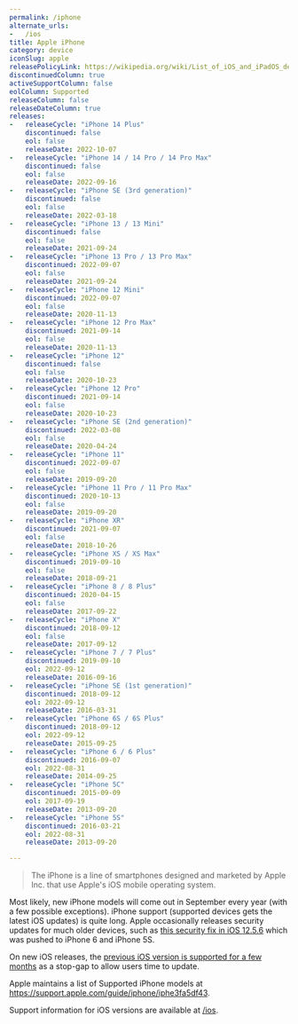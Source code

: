 ```yaml
---
permalink: /iphone
alternate_urls:
-   /ios
title: Apple iPhone
category: device
iconSlug: apple
releasePolicyLink: https://wikipedia.org/wiki/List_of_iOS_and_iPadOS_devices#In_production_and_supported
discontinuedColumn: true
activeSupportColumn: false
eolColumn: Supported
releaseColumn: false
releaseDateColumn: true
releases:
-   releaseCycle: "iPhone 14 Plus"
    discontinued: false
    eol: false
    releaseDate: 2022-10-07
-   releaseCycle: "iPhone 14 / 14 Pro / 14 Pro Max"
    discontinued: false
    eol: false
    releaseDate: 2022-09-16
-   releaseCycle: "iPhone SE (3rd generation)"
    discontinued: false
    eol: false
    releaseDate: 2022-03-18
-   releaseCycle: "iPhone 13 / 13 Mini"
    discontinued: false
    eol: false
    releaseDate: 2021-09-24
-   releaseCycle: "iPhone 13 Pro / 13 Pro Max"
    discontinued: 2022-09-07
    eol: false
    releaseDate: 2021-09-24
-   releaseCycle: "iPhone 12 Mini"
    discontinued: 2022-09-07
    eol: false
    releaseDate: 2020-11-13
-   releaseCycle: "iPhone 12 Pro Max"
    discontinued: 2021-09-14
    eol: false
    releaseDate: 2020-11-13
-   releaseCycle: "iPhone 12"
    discontinued: false
    eol: false
    releaseDate: 2020-10-23
-   releaseCycle: "iPhone 12 Pro"
    discontinued: 2021-09-14
    eol: false
    releaseDate: 2020-10-23
-   releaseCycle: "iPhone SE (2nd generation)"
    discontinued: 2022-03-08
    eol: false
    releaseDate: 2020-04-24
-   releaseCycle: "iPhone 11"
    discontinued: 2022-09-07
    eol: false
    releaseDate: 2019-09-20
-   releaseCycle: "iPhone 11 Pro / 11 Pro Max"
    discontinued: 2020-10-13
    eol: false
    releaseDate: 2019-09-20
-   releaseCycle: "iPhone XR"
    discontinued: 2021-09-07
    eol: false
    releaseDate: 2018-10-26
-   releaseCycle: "iPhone XS / XS Max"
    discontinued: 2019-09-10
    eol: false
    releaseDate: 2018-09-21
-   releaseCycle: "iPhone 8 / 8 Plus"
    discontinued: 2020-04-15
    eol: false
    releaseDate: 2017-09-22
-   releaseCycle: "iPhone X"
    discontinued: 2018-09-12
    eol: false
    releaseDate: 2017-09-12
-   releaseCycle: "iPhone 7 / 7 Plus"
    discontinued: 2019-09-10
    eol: 2022-09-12
    releaseDate: 2016-09-16
-   releaseCycle: "iPhone SE (1st generation)"
    discontinued: 2018-09-12
    eol: 2022-09-12
    releaseDate: 2016-03-31
-   releaseCycle: "iPhone 6S / 6S Plus"
    discontinued: 2018-09-12
    eol: 2022-09-12
    releaseDate: 2015-09-25
-   releaseCycle: "iPhone 6 / 6 Plus"
    discontinued: 2016-09-07
    eol: 2022-08-31
    releaseDate: 2014-09-25
-   releaseCycle: "iPhone 5C"
    discontinued: 2015-09-09
    eol: 2017-09-19
    releaseDate: 2013-09-20
-   releaseCycle: "iPhone 5S"
    discontinued: 2016-03-21
    eol: 2022-08-31
    releaseDate: 2013-09-20

---
```


> The iPhone is a line of smartphones designed and marketed by Apple Inc. that use Apple's iOS mobile operating system.

Most likely, new iPhone models will come out in September every year (with a few possible exceptions). iPhone support (supported devices gets the latest iOS updates) is quite long. Apple occasionally releases security updates for much older devices, such as [this security fix in iOS 12.5.6](https://support.apple.com/HT213428) which was pushed to iPhone 6 and iPhone 5S.

On new iOS releases, the [previous iOS version is supported for a few months](https://www.zdnet.com/article/still-running-ios-14-on-your-iphone-apple-brings-support-to-an-end/) as a stop-gap to allow users time to update.

Apple maintains a list of Supported iPhone models at <https://support.apple.com/guide/iphone/iphe3fa5df43>.

Support information for iOS versions are available at [/ios](/ios).
